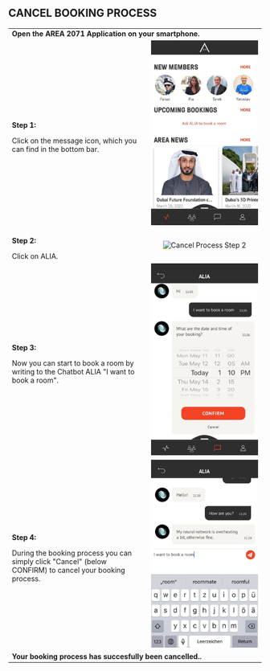 ## CANCEL BOOKING PROCESS <br>

<table>
  <thead>
  </thead>
  <tbody>
    <tr>
    <tr><td colspan="3"><b>Open the AREA 2071 Application on your smartphone.</b></td>      
    </tr>
    <tr>
    <td style="text-align: left"><p><b>Step 1:</b></p>Click on the message icon, which you can find in the bottom bar.</td>
    <td style="text-align: center"><img src="cancelprocess01.jpg" alt="Cancel Process Step 1"></td>
    </tr>
    <tr>
    <td style="text-align: left"><p><b>Step 2:</b></p>Click on ALIA.</td>
    <td style="text-align: center"><img src="cancelprocess02.jpg" alt="Cancel Process Step 2"></td>
    </tr>
    <tr>
    <td style="text-align: left"><p><b>Step 3:</b></p>Now you can start to book a room by writing to the Chatbot ALIA "I want to book a room".</td>
    <td style="text-align: center"><img src="cancelprocess03.jpg" alt="Cancel Process Step 3"></td>
    </tr>
    <tr>
    <td style="text-align: left"><p><b>Step 4:</b></p>During the booking process you can simply click "Cancel" (below CONFIRM) to cancel your booking process.</td>
    <td style="text-align: center"><img src="cancelprocess04.jpg" alt="Cancel Process Step 4"></td>
    </tr>
    <tr>
    <tr><td colspan="3"><b>Your booking process has succesfully been cancelled..</b></td>      
    </tr>
  </tbody>
</table>
